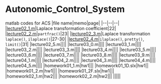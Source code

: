 # Autonomic_Control_System
matlab codes for ACS
|file name|memo|page|
|--|--|--|
|[lecture02_1.m](https://github.com/curieuxjy/Autonomic_Control_System/blob/master/lecture02_1.m)|Laplace transformation coefficient|22|
|[lecture02_2.m](https://github.com/curieuxjy/Autonomic_Control_System/blob/master/lecture02_2.m)|`partfrac()`|23|
|[lecture02_3.m](https://github.com/curieuxjy/Autonomic_Control_System/blob/master/lecture02_3.m)|Laplace transformation `laplace()`, `ilaplace()`|27-30|
|[lecture02_4.m](./lecture02_4.m)|`ilaplace()`, `pretty()`, `limit()`|31|
|lecture02_5.m||||
|lecture03_0.m||||
|lecture03_1.m||||
|lecture03_2.m||||
|lecture03_3.m||||
|lecture03_4.m||||
|lecture03_5.m||||
|lecture03_6.m||||
|lecture03_7.m||||
|lecture03_8.m||||
|lecture03_9.m||||
|lecture04_1.m||||
|lecture04_2.m||||
|lecture04_3.m||||
|lecture04_4.m||||
|lecture04_5.m||||
|homework01_1.m|hw1|||
|homework01_1D.slx|hw1||
|homework01_2.m|hw1|||
|homework01_2F.slx|hw1|||
|homework02_1.m|hw2|||
|homework02_2.m|hw2|||
|||||
